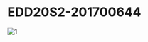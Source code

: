 # EDD20S2-201700644
![1](https://user-images.githubusercontent.com/69096882/98303929-9ae86e00-1f84-11eb-9fb8-ea76cf823067.png)
